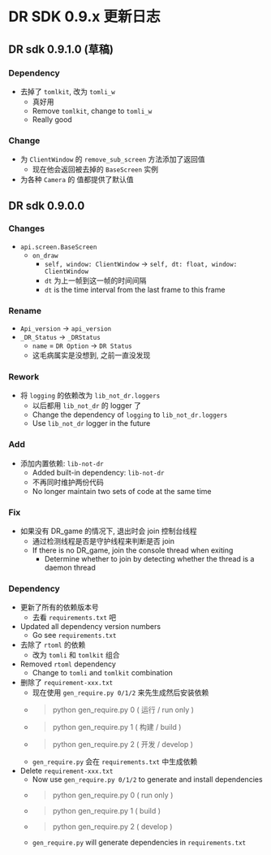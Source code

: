 # DR SDK 0.9.x 更新日志

## DR sdk 0.9.1.0 (草稿)

### Dependency

- 去掉了 `tomlkit`, 改为 `tomli_w`
  - 真好用
  - Remove `tomlkit`, change to `tomli_w`
  - Really good

### Change

- 为 `ClientWindow` 的 `remove_sub_screen` 方法添加了返回值
  - 现在他会返回被去掉的 `BaseScreen` 实例
- 为各种 `Camera` 的 值都提供了默认值

## DR sdk 0.9.0.0

### Changes

- `api.screen.BaseScreen`
  - `on_draw`
    - `self, window: ClientWindow` -> `self, dt: float, window: ClientWindow`
    - `dt` 为上一帧到这一帧的时间间隔
    - `dt` is the time interval from the last frame to this frame

### Rename

- `Api_version` -> `api_version`
- `_DR_Status` -> `_DRStatus`
  - `name` = `DR Option` -> `DR Status`
  - 这毛病属实是没想到, 之前一直没发现

### Rework

- 将 `logging` 的依赖改为 `lib_not_dr.loggers`
  - 以后都用 `lib_not_dr` 的 logger 了
  - Change the dependency of `logging` to `lib_not_dr.loggers`
  - Use `lib_not_dr` logger in the future

### Add

- 添加内置依赖: `lib-not-dr`
  - Added built-in dependency: `lib-not-dr`
  - 不再同时维护两份代码
  - No longer maintain two sets of code at the same time

### Fix

- 如果没有 DR_game 的情况下, 退出时会 join 控制台线程
  - 通过检测线程是否是守护线程来判断是否 join
  - If there is no DR_game, join the console thread when exiting
    - Determine whether to join by detecting whether the thread is a daemon thread

### Dependency

- 更新了所有的依赖版本号
  - 去看 `requirements.txt` 吧
- Updated all dependency version numbers
  - Go see `requirements.txt`
- 去除了 `rtoml` 的依赖
  - 改为 `tomli` 和 `tomlkit` 组合
- Removed `rtoml` dependency
  - Change to `tomli` and `tomlkit` combination
- 删除了 `requirement-xxx.txt`
  - 现在使用 `gen_require.py 0/1/2` 来先生成然后安装依赖
  - > python gen_require.py 0 ( 运行 / run only )
  - > python gen_require.py 1 ( 构建 / build )
  - > python gen_require.py 2 ( 开发 / develop )
  - `gen_require.py` 会在 `requirements.txt` 中生成依赖
- Delete `requirement-xxx.txt`
  - Now use `gen_require.py 0/1/2` to generate and install dependencies
  - > python gen_require.py 0 ( run only )
  - > python gen_require.py 1 ( build )
  - > python gen_require.py 2 ( develop )
  - `gen_require.py` will generate dependencies in `requirements.txt`

